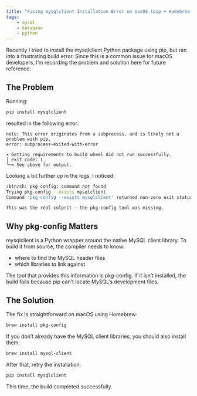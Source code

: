 ```yaml
---
title: "Fixing mysqlclient Installation Error on macOS (pip + Homebrew)"
tags: 
    - mysql
    - database
    - python
---
```


Recently I tried to install the mysqlclient Python package using pip, but ran into a frustrating build error. Since this is a common issue for macOS developers, I’m recording the problem and solution here for future reference.

## The Problem

Running:

```bash
pip install mysqlclient
```

resulted in the following error:

```plaintext
note: This error originates from a subprocess, and is likely not a problem with pip.
error: subprocess-exited-with-error

× Getting requirements to build wheel did not run successfully.
│ exit code: 1
╰─> See above for output.
```

Looking a bit further up in the logs, I noticed:

```bash
/bin/sh: pkg-config: command not found
Trying pkg-config --exists mysqlclient
Command 'pkg-config --exists mysqlclient' returned non-zero exit status 127.

This was the real culprit — the pkg-config tool was missing.
```

## Why pkg-config Matters

mysqlclient is a Python wrapper around the native MySQL client library. To build it from source, the compiler needs to know:

- where to find the MySQL header files
- which libraries to link against

The tool that provides this information is pkg-config. If it isn’t installed, the build fails because pip can’t locate MySQL’s development files.

## The Solution

The fix is straightforward on macOS using Homebrew:

```bash
brew install pkg-config
```

If you don’t already have the MySQL client libraries, you should also install them:

```bash
brew install mysql-client
```

After that, retry the installation:

```bash
pip install mysqlclient
```

This time, the build completed successfully.
